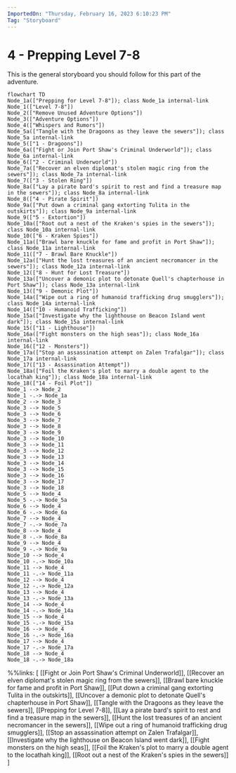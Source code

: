 ```yaml
---
ImportedOn: "Thursday, February 16, 2023 6:10:23 PM"
Tag: "Storyboard"
---
```

# 4 - Prepping Level 7-8
This is the general storyboard you should follow for this part of the adventure.
```mermaid
flowchart TD
Node_1a(["Prepping for Level 7-8"]); class Node_1a internal-link
Node_1(["Level 7-8"])
Node_2(["Remove Unused Adventure Options"])
Node_3(["Adventure Options"])
Node_4(["Whispers and Rumors"])
Node_5a(["Tangle with the Dragoons as they leave the sewers"]); class Node_5a internal-link
Node_5(["1 - Dragoons"])
Node_6a(["Fight or Join Port Shaw's Criminal Underworld"]); class Node_6a internal-link
Node_6(["2 - Criminal Underworld"])
Node_7a(["Recover an elven diplomat's stolen magic ring from the sewers"]); class Node_7a internal-link
Node_7(["3 - Stolen Ring"])
Node_8a(["Lay a pirate bard's spirit to rest and find a treasure map in the sewers"]); class Node_8a internal-link
Node_8(["4 - Pirate Spirit"])
Node_9a(["Put down a criminal gang extorting Tulita in the outskirts"]); class Node_9a internal-link
Node_9(["5 - Extortion"])
Node_10a(["Root out a nest of the Kraken's spies in the sewers"]); class Node_10a internal-link
Node_10(["6 - Kraken Spies"])
Node_11a(["Brawl bare knuckle for fame and profit in Port Shaw"]); class Node_11a internal-link
Node_11(["7 - Brawl Bare Knuckle"])
Node_12a(["Hunt the lost treasures of an ancient necromancer in the sewers"]); class Node_12a internal-link
Node_12(["8 - Hunt for Lost Treasure"])
Node_13a(["Uncover a demonic plot to detonate Quell's chapterhouse in Port Shaw"]); class Node_13a internal-link
Node_13(["9 - Demonic Plot"])
Node_14a(["Wipe out a ring of humanoid trafficking drug smugglers"]); class Node_14a internal-link
Node_14(["10 - Humanoid Trafficking"])
Node_15a(["Investigate why the lighthouse on Beacon Island went dark"]); class Node_15a internal-link
Node_15(["11 - Lighthouse"])
Node_16a(["Fight monsters on the high seas"]); class Node_16a internal-link
Node_16(["12 - Monsters"])
Node_17a(["Stop an assassination attempt on Zalen Trafalgar"]); class Node_17a internal-link
Node_17(["13 - Assassination Attempt"])
Node_18a(["Foil the Kraken's plot to marry a double agent to the locathah king"]); class Node_18a internal-link
Node_18(["14 - Foil Plot"])
Node_1 --> Node_2
Node_1 -.-> Node_1a
Node_2 --> Node_3
Node_3 --> Node_5
Node_3 --> Node_6
Node_3 --> Node_7
Node_3 --> Node_8
Node_3 --> Node_9
Node_3 --> Node_10
Node_3 --> Node_11
Node_3 --> Node_12
Node_3 --> Node_13
Node_3 --> Node_14
Node_3 --> Node_15
Node_3 --> Node_16
Node_3 --> Node_17
Node_3 --> Node_18
Node_5 --> Node_4
Node_5 -.-> Node_5a
Node_6 --> Node_4
Node_6 -.-> Node_6a
Node_7 --> Node_4
Node_7 -.-> Node_7a
Node_8 --> Node_4
Node_8 -.-> Node_8a
Node_9 --> Node_4
Node_9 -.-> Node_9a
Node_10 --> Node_4
Node_10 -.-> Node_10a
Node_11 --> Node_4
Node_11 -.-> Node_11a
Node_12 --> Node_4
Node_12 -.-> Node_12a
Node_13 --> Node_4
Node_13 -.-> Node_13a
Node_14 --> Node_4
Node_14 -.-> Node_14a
Node_15 --> Node_4
Node_15 -.-> Node_15a
Node_16 --> Node_4
Node_16 -.-> Node_16a
Node_17 --> Node_4
Node_17 -.-> Node_17a
Node_18 --> Node_4
Node_18 -.-> Node_18a
```
%%links: [ [[Fight or Join Port Shaw's Criminal Underworld]], [[Recover an elven diplomat's stolen magic ring from the sewers]], [[Brawl bare knuckle for fame and profit in Port Shaw]], [[Put down a criminal gang extorting Tulita in the outskirts]], [[Uncover a demonic plot to detonate Quell's chapterhouse in Port Shaw]], [[Tangle with the Dragoons as they leave the sewers]], [[Prepping for Level 7-8]], [[Lay a pirate bard's spirit to rest and find a treasure map in the sewers]], [[Hunt the lost treasures of an ancient necromancer in the sewers]], [[Wipe out a ring of humanoid trafficking drug smugglers]], [[Stop an assassination attempt on Zalen Trafalgar]], [[Investigate why the lighthouse on Beacon Island went dark]], [[Fight monsters on the high seas]], [[Foil the Kraken's plot to marry a double agent to the locathah king]], [[Root out a nest of the Kraken's spies in the sewers]] ]
